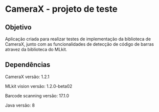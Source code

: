 # CameraX - projeto de teste

## Objetivo

Aplicação criada para realizar testes de implementação da biblioteca de CameraX, junto com as funcionalidades de 
detecção de código de barras atravez da biblioteca do MLkit.

## Dependências

CameraX versão: 1.2.1

MLkit vision versão: 1.2.0-beta02

Barcode scanning versão: 17.1.0

Java versão: 8